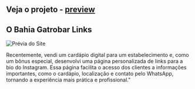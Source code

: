 ## Veja o projeto - [preview](https://o-bahia-links.vercel.app/)

## O Bahia Gatrobar Links


![Prévia do Site](../assets/img/redmi.png)


Recentemente, vendi um cardápio digital para um estabelecimento e, como um bônus especial, desenvolvi uma página personalizada de links para a bio do Instagram.
Essa página facilita o acesso dos clientes a informações importantes, como o cardápio, localização e contato pelo WhatsApp, tornando a experiência mais prática e profissional."
 
